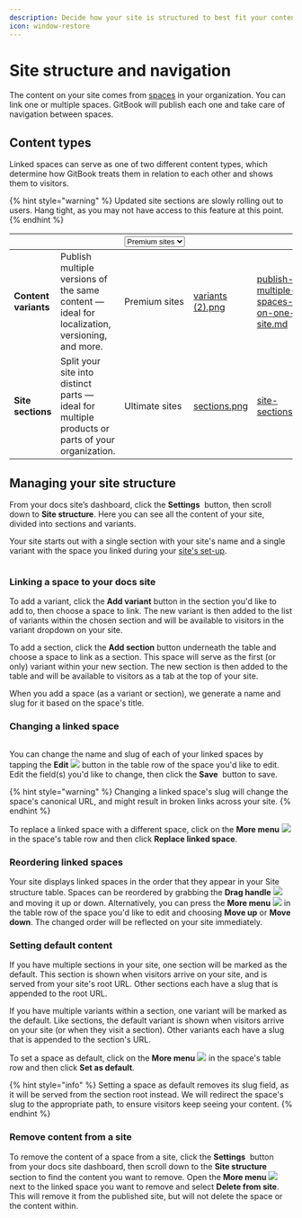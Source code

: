 ```yaml
---
description: Decide how your site is structured to best fit your content.
icon: window-restore
---
```


# Site structure and navigation

The content on your site comes from [spaces](../../editor/content-structure/what-is-a-space.md) in your organization. You can link one or multiple spaces. GitBook will publish each one and take care of navigation between spaces.

## Content types

Linked spaces can serve as one of two different content types, which determine how GitBook treats them in relation to each other and shows them to visitors.

{% hint style="warning" %}
Updated site sections are slowly rolling out to users. Hang tight, as you may not have access to this feature at this point.
{% endhint %}

<table data-card-size="large" data-view="cards"><thead><tr><th></th><th></th><th><select><option value="2imVPYM2ofOh" label="Premium sites" color="blue"></option><option value="Vn0fvP8MQ7Vj" label="Ultimate sites" color="blue"></option></select></th><th data-hidden data-card-cover data-type="files"></th><th data-hidden data-card-target data-type="content-ref"></th><th data-hidden><select></select></th></tr></thead><tbody><tr><td><strong>Content variants</strong></td><td>Publish multiple versions of the same content — ideal for localization, versioning, and more.</td><td><span data-option="2imVPYM2ofOh">Premium sites</span></td><td><a href="../../../.gitbook/assets/variants (2).png">variants (2).png</a></td><td><a href="publish-multiple-spaces-on-one-site.md">publish-multiple-spaces-on-one-site.md</a></td><td></td></tr><tr><td><strong>Site sections</strong></td><td>Split your site into distinct parts — ideal for multiple products or parts of your organization.</td><td><span data-option="Vn0fvP8MQ7Vj">Ultimate sites</span></td><td><a href="../../../.gitbook/assets/sections.png">sections.png</a></td><td><a href="site-sections.md">site-sections.md</a></td><td></td></tr></tbody></table>

## Managing your site structure

From your docs site’s dashboard, click the **Settings** <picture><source srcset="../../../.gitbook/assets/settings-dark.png" media="(prefers-color-scheme: dark)"><img src="../../../.gitbook/assets/settings-light.png" alt="" data-size="line"></picture> button, then scroll down to **Site structure**. Here you can see all the content of your site, divided into sections and variants.

Your site starts out with a single section with your site's name and a single variant with the space you linked during your [site's set-up](https://app.gitbook.com/o/d8f63b60-89ae-11e7-8574-5927d48c4877/s/NkEGS7hzeqa35sMXQZ4X/~/changes/426/published-documentation/publish-a-docs-site).

<figure><img src="../../../.gitbook/assets/Site structure initial.png" alt=""><figcaption></figcaption></figure>

### Linking a space to your docs site

To add a variant, click the **Add variant** button in the section you'd like to add to, then choose a space to link. The new variant is then added to the list of variants within the chosen section and will be available to visitors in the variant dropdown on your site.

To add a section, click the **Add section** button underneath the table and choose a space to link as a section. This space will serve as the first (or only) variant within your new section. The new section is then added to the table and will be available to visitors as a tab at the top of your site.

When you add a space (as a variant or section), we generate a name and slug for it based on the space's title.

### Changing a linked space

<div data-full-width="false"><figure><img src="../../../.gitbook/assets/Site structure full.png" alt=""><figcaption></figcaption></figure></div>

You can change the name and slug of each of your linked spaces by tapping the **Edit** ![](../../../.gitbook/assets/Edit.svg) button in the table row of the space you'd like to edit. Edit the field(s) you'd like to change, then click the **Save** <img src="../../../.gitbook/assets/Icon Button.png" alt="" data-size="line"> button to save.

{% hint style="warning" %}
Changing a linked space's slug will change the space's canonical URL, and might result in broken links across your site.
{% endhint %}

To replace a linked space with a different space, click on the **More menu** ![](../../../.gitbook/assets/3dots-vertical.svg) in the space's table row and then click **Replace linked space**.

### Reordering linked spaces

Your site displays linked spaces in the order that they appear in your Site structure table. Spaces can be reordered by grabbing the **Drag handle** ![](../../../.gitbook/assets/Dots-Drag.svg) and moving it up or down. Alternatively, you can press the **More menu** ![](../../../.gitbook/assets/3dots-vertical.svg) in the table row of the space you'd like to edit and choosing **Move up** or **Move down**. The changed order will be reflected on your site immediately.

### Setting default content

If you have multiple sections in your site, one section will be marked as the default. This section is shown when visitors arrive on your site, and is served from your site's root URL. Other sections each have a slug that is appended to the root URL.

If you have multiple variants within a section, one variant will be marked as the default. Like sections, the default variant is shown when visitors arrive on your site (or when they visit a section). Other variants each have a slug that is appended to the section's URL.

To set a space as default, click on the **More menu** ![](../../../.gitbook/assets/3dots-vertical.svg) in the space's table row and then click **Set as default**.

{% hint style="info" %}
Setting a space as default removes its slug field, as it will be served from the section root instead. We will redirect the space's slug to the appropriate path, to ensure visitors keep seeing your content.
{% endhint %}

### Remove content from a site

To remove the content of a space from a site, click the **Settings** <picture><source srcset="../../../.gitbook/assets/settings-dark.png" media="(prefers-color-scheme: dark)"><img src="../../../.gitbook/assets/settings-light.png" alt="" data-size="line"></picture> button from your docs site dashboard, then scroll down to the **Site structure** section to find the content you want to remove. Open the **More menu** ![](../../../.gitbook/assets/3dots-vertical.svg) next to the linked space you want to remove and select **Delete from site**. This will remove it from the published site, but will not delete the space or the content within.
